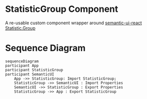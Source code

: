 # StatisticGroup Component

A re-usable custom component wrapper around [semantic-ui-react Statistic.Group](https://react.semantic-ui.com/views/statistic)

# Sequence Diagram

```mermaid
sequenceDiagram
participant App
participant StatisticGroup
participant SemanticUI
    App ->> StatisticGroup: Import StatisticGroup;
    StatisticGroup ->> SemanticUI : Import Properties
    SemanticUI ->> StatisticGroup : Export Properties
    StatisticGroup ->> App : Export StatisticGroup
```
